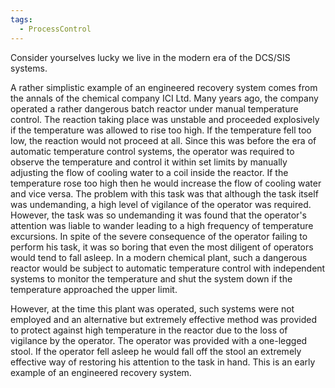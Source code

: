 ```yaml
---
tags:
  - ProcessControl
---
```

Consider yourselves lucky we live in the modern era of the DCS/SIS systems.

A rather simplistic example of an engineered recovery system comes from the annals of the chemical company ICI Ltd. Many years ago, the company operated a rather dangerous batch reactor under manual temperature control. The reaction taking place was unstable and proceeded explosively if the temperature was allowed to rise too high. If the temperature fell too low, the reaction would not proceed at all. Since this was before the era of automatic temperature control systems, the operator was required to observe the temperature and control it within set limits by manually adjusting the flow of cooling water to a coil inside the reactor. If the temperature rose too high then he would increase the flow of cooling water and vice versa. The problem with this task was that although the task itself was undemanding, a high level of vigilance of the operator was required. However, the task was so undemanding it was found that the operator's attention was liable to wander leading to a high frequency of temperature excursions. In spite of the severe consequence of the operator failing to perform his task, it was so boring that even the most diligent of operators would tend to fall asleep. In a modern chemical plant, such a dangerous reactor would be subject to automatic temperature control with independent systems to monitor the temperature and shut the system down if the temperature approached the upper limit.

However, at the time this plant was operated, such systems were not employed and an alternative but extremely effective method was provided to protect against high temperature in the reactor due to the loss of vigilance by the operator. The operator was provided with a one-legged stool. If the operator fell asleep he would fall off the stool an extremely effective way of restoring his attention to the task in hand. This is an early example of an engineered recovery system.